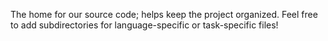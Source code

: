 The home for our source code; helps keep the project organized. Feel free to add subdirectories for language-specific or task-specific files! 